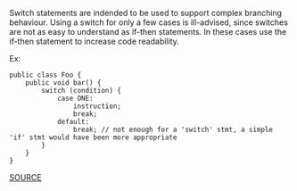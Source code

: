 Switch statements are indended to be used to support complex branching behaviour.
Using a switch for only a few cases is ill-advised, since switches are not as easy to understand as if-then statements.
In these cases use the if-then statement to increase code readability.

Ex:

    public class Foo {
        public void bar() {
            switch (condition) {
                case ONE:
                    instruction;
                    break;
                default:
                    break; // not enough for a 'switch' stmt, a simple 'if' stmt would have been more appropriate
            }
        }
    }

[SOURCE](http://pmd.sourceforge.net/pmd-5.3.2/pmd-java/rules/java/design.html#TooFewBranchesForASwitchStatement)
